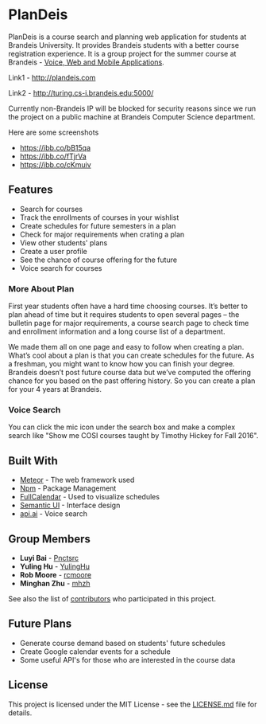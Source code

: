 # PlanDeis

PlanDeis is a course search and planning web application for students at Brandeis University. It provides Brandeis students with a better course registration experience. It is a group project for the summer course at Brandeis - [Voice, Web and Mobile Applications](https://www.brandeis.edu/jbs/upcomingprograms/voiceweb/index.html).

Link1 - http://plandeis.com

Link2 - http://turing.cs-i.brandeis.edu:5000/

Currently non-Brandeis IP will be blocked for security reasons since we run the project on a public machine at Brandeis Computer Science department. 

Here are some screenshots
* https://ibb.co/bB15qa
* https://ibb.co/fTjrVa
* https://ibb.co/cKmuiv

## Features

* Search for courses
* Track the enrollments of courses in your wishlist
* Create schedules for future semesters in a plan
* Check for major requirements when crating a plan
* View other students' plans
* Create a user profile 
* See the chance of course offering for the future
* Voice search for courses

### More About Plan

First year students often have a hard time choosing courses. It’s better to plan ahead of time but it requires students to open several pages – the bulletin page for major requirements, a course search page to check time and enrollment information and a long course list of a department.

We made them all on one page and easy to follow when creating a plan. What’s cool about a plan is that you can create schedules for the future. As a freshman, you might want to know how you can finish your degree. Brandeis doesn’t post future course data but we’ve computed the offering chance for you based on the past offering history. So you can create a plan for your 4 years at Brandeis.

### Voice Search

You can click the mic icon under the search box and make a complex search like "Show me COSI courses taught by Timothy Hickey for Fall 2016". 

## Built With

* [Meteor](https://www.meteor.com/) - The web framework used
* [Npm](https://www.npmjs.com/) - Package Management
* [FullCalendar](https://fullcalendar.io/) - Used to visualize schedules
* [Semantic UI](https://semantic-ui.com/) - Interface design
* [api.ai](https://api.ai/) - Voice search

## Group Members

* **Luyi Bai** - [Pnctsrc](https://github.com/Pnctsrc)
* **Yuling Hu** - [YulingHu](https://github.com/YulingHu)
* **Rob Moore** - [rcmoore](https://github.com/rcmoore)
* **Minghan Zhu** - [mhzh](https://github.com/mhzh)

See also the list of [contributors](https://github.com/mhzh/deisAcademic/graphs/contributors) who participated in this project.

## Future Plans

* Generate course demand based on students' future schedules
* Create Google calendar events for a schedule
* Some useful API's for those who are interested in the course data

## License

This project is licensed under the MIT License - see the [LICENSE.md](LICENSE.md) file for details.
